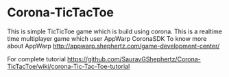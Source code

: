Corona-TicTacToe
================
This is simple TicTicToe game which is build using corona.
This is a realtime time multiplayer game which user AppWarp CoronaSDK
To know more about AppWarp http://appwarp.shephertz.com/game-development-center/

For complete tutorial https://github.com/SauravGShephertz/Corona-TicTacToe/wiki/corona-Tic-Tac-Toe-tutorial

